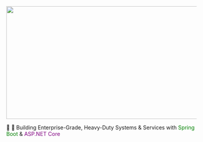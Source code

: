 <a href="#">
  <img height="300" width="850" src="https://i.pinimg.com/originals/cd/54/4e/cd544ea83dedc9872d29289124cc7852.gif"/>
</a>


🚀 🚀 Building Enterprise-Grade, Heavy-Duty Systems & Services with 
<span style="color:green;">Spring Boot</span> & 
<span style="color:purple;">ASP.NET Core</span>





